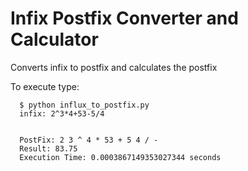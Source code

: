 # Infix Postfix Converter and Calculator
Converts infix to postfix and calculates the postfix

To execute type:

``` 
  $ python influx_to_postfix.py
  infix: 2^3*4+53-5/4
  
  
  PostFix: 2 3 ^ 4 * 53 + 5 4 / -
  Result: 83.75
  Execution Time: 0.0003867149353027344 seconds
```
